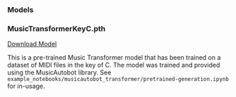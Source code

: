 ### Models

### MusicTransformerKeyC.pth
[Download Model](https://ashaw-midi-web-server.s3-us-west-2.amazonaws.com/pretrained/MusicTransformerKeyC.pth)

This is a pre-trained Music Transformer model that has been trained on a dataset of MIDI files in the key of C. The model was trained and provided using the MusicAutobot library. See `example_notebooks/musicautobot_transformer/pretrained-generation.ipynb` for in-usage.
